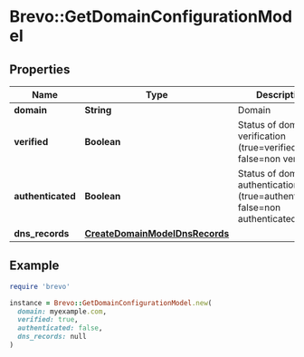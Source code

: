 # Brevo::GetDomainConfigurationModel

## Properties

| Name | Type | Description | Notes |
| ---- | ---- | ----------- | ----- |
| **domain** | **String** | Domain |  |
| **verified** | **Boolean** | Status of domain verification (true&#x3D;verified, false&#x3D;non verified) |  |
| **authenticated** | **Boolean** | Status of domain authentication (true&#x3D;authenticated, false&#x3D;non authenticated) |  |
| **dns_records** | [**CreateDomainModelDnsRecords**](CreateDomainModelDnsRecords.md) |  |  |

## Example

```ruby
require 'brevo'

instance = Brevo::GetDomainConfigurationModel.new(
  domain: myexample.com,
  verified: true,
  authenticated: false,
  dns_records: null
)
```

